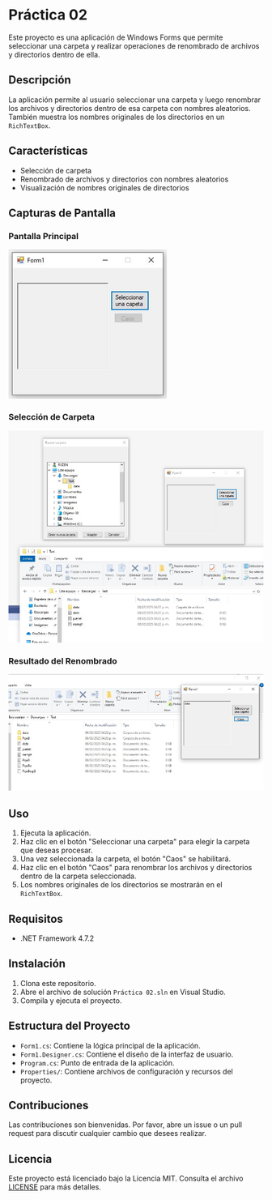 # Práctica 02

Este proyecto es una aplicación de Windows Forms que permite seleccionar una carpeta y realizar operaciones de renombrado de archivos y directorios dentro de ella.

## Descripción

La aplicación permite al usuario seleccionar una carpeta y luego renombrar los archivos y directorios dentro de esa carpeta con nombres aleatorios. También muestra los nombres originales de los directorios en un `RichTextBox`.

## Características

- Selección de carpeta
- Renombrado de archivos y directorios con nombres aleatorios
- Visualización de nombres originales de directorios

## Capturas de Pantalla

### Pantalla Principal

![Pantalla Principal](./Assets/Principal.JPG)

### Selección de Carpeta

![Selección de Carpeta](./Assets/Selección.JPG)

### Resultado del Renombrado

![Resultado del Renombrado](./Assets/Caos.JPG)

## Uso

1. Ejecuta la aplicación.
2. Haz clic en el botón "Seleccionar una carpeta" para elegir la carpeta que deseas procesar.
3. Una vez seleccionada la carpeta, el botón "Caos" se habilitará.
4. Haz clic en el botón "Caos" para renombrar los archivos y directorios dentro de la carpeta seleccionada.
5. Los nombres originales de los directorios se mostrarán en el `RichTextBox`.

## Requisitos

- .NET Framework 4.7.2

## Instalación

1. Clona este repositorio.
2. Abre el archivo de solución `Práctica 02.sln` en Visual Studio.
3. Compila y ejecuta el proyecto.

## Estructura del Proyecto

- `Form1.cs`: Contiene la lógica principal de la aplicación.
- `Form1.Designer.cs`: Contiene el diseño de la interfaz de usuario.
- `Program.cs`: Punto de entrada de la aplicación.
- `Properties/`: Contiene archivos de configuración y recursos del proyecto.

## Contribuciones

Las contribuciones son bienvenidas. Por favor, abre un issue o un pull request para discutir cualquier cambio que desees realizar.

## Licencia

Este proyecto está licenciado bajo la Licencia MIT. Consulta el archivo [LICENSE](LICENSE) para más detalles.